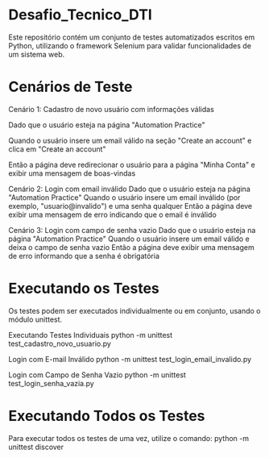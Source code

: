 # Desafio_Tecnico_DTI

Este repositório contém um conjunto de testes automatizados escritos em Python, utilizando o framework Selenium para validar funcionalidades de um sistema web.

# Cenários de Teste

Cenário 1: Cadastro de novo usuário com informações válidas

Dado que o usuário esteja na página "Automation Practice"

Quando o usuário insere um email válido na seção "Create an account" e clica em "Create an account"

Então a página deve redirecionar o usuário para a página "Minha Conta" e exibir uma mensagem de boas-vindas



Cenário 2: Login com email inválido
Dado que o usuário esteja na página "Automation Practice"
Quando o usuário insere um email inválido (por exemplo, "usuario@invalido") e uma senha qualquer
Então a página deve exibir uma mensagem de erro indicando que o email é inválido


Cenário 3: Login com campo de senha vazio
Dado que o usuário esteja na página "Automation Practice"
Quando o usuário insere um email válido e deixa o campo de senha vazio
Então a página deve exibir uma mensagem de erro informando que a senha é obrigatória

# Executando os Testes
Os testes podem ser executados individualmente ou em conjunto, usando o módulo unittest.

Executando Testes Individuais
python -m unittest test_cadastro_novo_usuario.py

Login com E-mail Inválido
python -m unittest test_login_email_invalido.py

Login com Campo de Senha Vazio
python -m unittest test_login_senha_vazia.py

# Executando Todos os Testes
Para executar todos os testes de uma vez, utilize o comando:
python -m unittest discover

